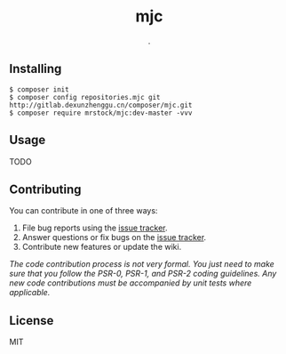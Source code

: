 <h1 align="center"> mjc </h1>

<p align="center"> .</p>

## Installing

```shell
$ composer init
$ composer config repositories.mjc git http://gitlab.dexunzhenggu.cn/composer/mjc.git
$ composer require mrstock/mjc:dev-master -vvv
```

## Usage

TODO

## Contributing

You can contribute in one of three ways:

1. File bug reports using the [issue tracker](https://github.com/mrstock/mjc/issues).
2. Answer questions or fix bugs on the [issue tracker](https://github.com/mrstock/mjc/issues).
3. Contribute new features or update the wiki.

_The code contribution process is not very formal. You just need to make sure that you follow the PSR-0, PSR-1, and
PSR-2 coding guidelines. Any new code contributions must be accompanied by unit tests where applicable._

## License

MIT